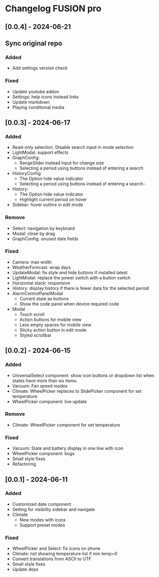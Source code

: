 # Changelog FUSION pro

## [0.0.4] - 2024-06-21

## Sync original repo

### Added

- Add settings version check

### Fixed

- Update youtube addon
- Settings: help icons instead links
- Update markdown
- Playing conditional media

## [0.0.3] - 2024-06-17

### Added

- Read-only selection. Disable search input in mode selection
- LightModal: support effects
- GraphConfig:
  - RangeSlider instead input for change size
  - Selecting a period using buttons instead of entering a search
- HistoryConfig:
  - The Option hide value indicator
  - Selecting a period using buttons instead of entering a search-
- History:
  - The Option hide value indicator
  - Highlight current period on hover
- Sidebar: hover outline in edit mode

### Remove

- Select: navigation by keyboard
- Modal: close by drag
- GraphConfig: unused date fields

### Fixed

- Camera: max width
- WeatherForecast: wrap days
- UpdateModal: fix style and hide buttons if installed latest
- LightModal: replace the power switch with a button switch
- Horizontal stack: responsive
- History: display history if there is fewer data for the selected period
- AlarmControlPanelModal
  - Current state as buttons
  - Show the code panel when device required code
- Modal
  - Touch scroll
  - Action buttons for mobile view
  - Less empty spaces for mobile view
  - Sticky action button in edit mode
  - Styled scrollbar

## [0.0.2] - 2024-06-15

### Added

- UniversalSelect component: show icon buttons or dropdown list when states have more than six items.
- Vacuum: Fan speed modes
- Climate: WheelPicker replaces to SlidePicker component for set temperature
- WheelPicker component: live update

### Remove

- Climate: WheelPicker component for set temperature

### Fixed

- Vacuum: State and battery display in one line with icon
- WheelPicker component: bugs
- Small style fixes
- Refactoring

## [0.0.1] - 2024-06-11

### Added

- Customized date component
- Setting for visibility sidebar and navigate
- Climate
  - New modes with icons
  - Support preset modes

### Fixed

- WheelPicker and Select: fix icons on phone
- Climate: not showing temperature list if min temp=0
- Convert translations from ASCII to UTF
- Small style fixes
- Update deps
